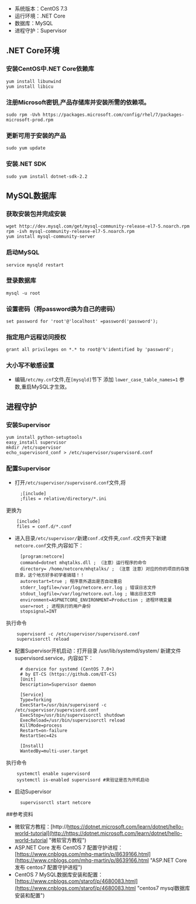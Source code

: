 


- 系统版本：CentOS 7.3
- 运行环境：.NET Core
- 数据库：MySQL
- 进程守护：Supervisor


## .NET Core环境
### 安装CentOS中.NET Core依赖库
	yum install libunwind
	yum install libicu 

### 注册Microsoft密钥,产品存储库并安装所需的依赖项。
	sudo rpm -Uvh https://packages.microsoft.com/config/rhel/7/packages-microsoft-prod.rpm

### 更新可用于安装的产品
	sudo yum update

### 安装.NET SDK
	sudo yum install dotnet-sdk-2.2


## MySQL数据库
### 获取安装包并完成安装
	wget http://dev.mysql.com/get/mysql-community-release-el7-5.noarch.rpm
	rpm -ivh mysql-community-release-el7-5.noarch.rpm
	yum install mysql-community-server

### 启动MySQL
	service mysqld restart

### 登录数据库
	mysql -u root

### 设置密码（将password换为自己的密码）
	set password for 'root'@'localhost' =password('password');

### 指定用户远程访问授权
	grant all privileges on *.* to root@'%'identified by 'password';

### 大小写不敏感设置
- 编辑```/etc/my.cnf```文件,在```[mysqld]```节下 添加 ```lower_case_table_names=1``` 参数,重启MySQL才生效。


## 进程守护
### 安装Supervisor
	yum install python-setuptools
	easy_install supervisor
	mkdir /etc/supervisor
	echo_supervisord_conf > /etc/supervisor/supervisord.conf
### 配置Supervisor
- 打开```/etc/supervisor/supervisord.conf```文件,将

		;[include]
		;files = relative/directory/*.ini
更换为

		[include]
		files = conf.d/*.conf

- 进入目录```/etc/supervisor/```新建```conf.d```文件夹,```conf.d```文件夹下新建 ```netcore.conf```文件,内容如下：

		[program:netcore]	
		command=dotnet mhqtalks.dll ; （注意）运行程序的命令	
		directory= /home/netcore/mhqtalks/ ; （注意 注意）对应的你的项目的存放目录，这个地方好多初学者搞错！！	
		autorestart=true ; 程序意外退出是否自动重启
		stderr_logfile=/var/log/netcore.err.log ; 错误日志文件
		stdout_logfile=/var/log/netcore.out.log ; 输出日志文件
		environment=ASPNETCORE_ENVIRONMENT=Production ; 进程环境变量
		user=root ; 进程执行的用户身份
		stopsignal=INT
执行命令

		supervisord -c /etc/supervisor/supervisord.conf 
		supervisorctl reload

- 配置Supervisor开机启动：打开目录 /usr/lib/systemd/system/ 新建文件 supervisord.service，内容如下：

		# dservice for systemd (CentOS 7.0+)
		# by ET-CS (https://github.com/ET-CS)
		[Unit]
		Description=Supervisor daemon

		[Service]
		Type=forking
		ExecStart=/usr/bin/supervisord -c /etc/supervisor/supervisord.conf
		ExecStop=/usr/bin/supervisorctl shutdown
		ExecReload=/usr/bin/supervisorctl reload
		KillMode=process
		Restart=on-failure
		RestartSec=42s
		
		[Install]
		WantedBy=multi-user.target
执行命令

		systemctl enable supervisord  
		systemctl is-enabled supervisord #来验证是否为开机启动

- 启动Supervisor

		supervisorctl start netcore


##参考资料
- 微软官方教程：[http://https://dotnet.microsoft.com/learn/dotnet/hello-world-tutorial](http://https://dotnet.microsoft.com/learn/dotnet/hello-world-tutorial "微软官方教程")
- ASP.NET Core 发布 CentOS 7 配置守护进程：[https://www.cnblogs.com/mhq-martin/p/8639166.html](https://www.cnblogs.com/mhq-martin/p/8639166.html "ASP.NET Core 发布 centos7 配置守护进程")
- CentOS 7 MySQL数据库安装和配置：[https://www.cnblogs.com/starof/p/4680083.html](https://www.cnblogs.com/starof/p/4680083.html "centos7 mysql数据库安装和配置")
